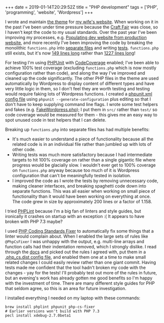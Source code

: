 +++
date = 2019-01-14T20:29:52Z
title = "PHP development"
tags = ['PHP', 'programming', 'website', 'Wordpress']
+++

I wrote and maintain [the theme](https://github.com/tobinjt/ariane-theme) for
[my wife's website](https://www.arianetobin.ie/).  When working on it in the
past I've been under time pressure because the [Craft
Fair](http://www.giftedfair.ie/) was close, so I haven't kept the code to my
usual standards.  Over the past year I've been improving my processes, e.g.
[Populating dev website from production
website](/blog/populating_dev_website_from_production_website/), and more
recently I've been improving the code by breaking the monolithic `functions.php`
into [separate files](https://github.com/tobinjt/ariane-theme/tree/master/src)
and writing [tests](https://github.com/tobinjt/ariane-theme/tree/master/tests).
`functions.php` still exists, but it's now [149 lines
long](https://github.com/tobinjt/ariane-theme/blob/b7f481a3d4d988f055493fb73b15830e4b6fb025/functions.php)
rather than [1227 lines
long](https://github.com/tobinjt/ariane-theme/blob/4ad3e162332f156241a0190bf5f360e1c75692b6/functions.php)!

For testing I'm using [PHPUnit](https://phpunit.de/) with
[CodeCoverage](https://github.com/sebastianbergmann/php-code-coverage) enabled;
I've been able to achieve 100% test coverage (excluding `functions.php` which is
now mostly configuration rather than code), and along the way I've improved and
cleaned up the code significantly.  The other PHP files in the theme are used
automatically by Wordpress to display content of different types and have very
little logic in them, so I don't feel they are worth testing and testing would
require faking lots of Wordpress functions.  I created a [phpunit.xml config
file](https://github.com/tobinjt/ariane-theme/blob/master/phpunit.xml) using
`phpunit --generate-configuration` plus editing so that I don't have to keep
supplying command line flags.  I wrote some test helpers and fakes (e.g.
[FakeWordpress.php](https://github.com/tobinjt/ariane-theme/blob/master/src/FakeWordpress.php));
I put them in `src/` rather than `test/` so code coverage would be measured for
them - this gives me an easy way to spot unused code in test helpers that I can
delete.

Breaking up `functions.php` into separate files has had multiple benefits:

*   It's much easier to understand a piece of functionality because all the
    related code is in an individual file rather than jumbled up with lots of
    other code.
*   Writing tests was much more satisfactory because I had intermediate targets
    to hit 100% coverage on rather than a single gigantic file where progress
    would be glacially slow.  I wouldn't ever get to 100% coverage on
    `functions.php` anyway because too much of it is Wordpress configuration
    that can't be meaningfully tested in isolation.
*   I improved the code as I wrote the tests by removing unnecessary code,
    making cleaner interfaces, and breaking spaghetti code down into separate
    functions.  This was all easier when working on small piece of functionality
    than it would have been working on everything at once.  The code grew in
    size by approximately 200 lines or a factor of 1.158.

I tried [PHPLint](https://www.icosaedro.it/phplint/) because I'm a big fan of
linters and style guides, but ironically it crashes on startup with an exception
:(  It appears to have broken with PHP 7.3 maybe?

I used [PHP Coding Standards Fixer](https://cs.symfony.com/) to automatically
fix some things that a linter would complain about.  When I enabled the large
sets of rules like `@PhpCsFixer` I was unhappy with the output, e.g. multi-line
arrays and function calls had their indentation removed, which I strongly
dislike.  I read through the [docs](https://cs.symfony.com/#usage) and picked
out the rules I agreed with, put them in a [.php_cs.dist config
file](https://github.com/tobinjt/ariane-theme/blob/master/.php_cs.dist), and
enabled them one at a time to make small related changes I could easily review
rather than one giant commit.  Having tests made me confident that the tool
hadn't broken my code with the changes - yay for the tests!  I'll probably test
out more of the rules in future, but an evening's work has already gotten me
good benefits so I'm happy with the investment of time.  There are many
different style guides for PHP that seldom agree, so this is an area for future
investigation.

I installed everything I needed on my laptop with these commands:

```shell
brew install phplint phpunit php-cs-fixer
# Earlier versions won't build with PHP 7.3
pecl install xdebug-2.7.0beta1
```
